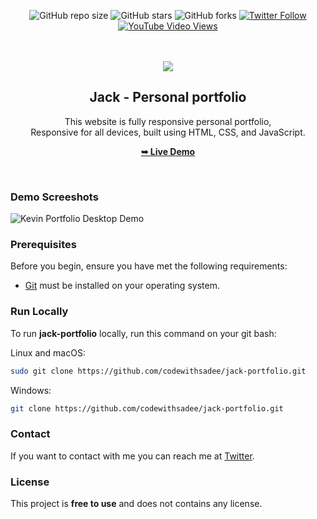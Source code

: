 <div align="center">
  
  ![GitHub repo size](https://img.shields.io/github/repo-size/codewithsadee/jack-portfolio)
  ![GitHub stars](https://img.shields.io/github/stars/codewithsadee/jack-portfolio?style=social)
  ![GitHub forks](https://img.shields.io/github/forks/codewithsadee/jack-portfolio?style=social)
  [![Twitter Follow](https://img.shields.io/twitter/follow/codewithsadee?style=social)](https://twitter.com/intent/follow?screen_name=codewithsadee)
  [![YouTube Video Views](https://img.shields.io/youtube/views/DdlVKS7MROY?style=social)](https://youtu.be/DdlVKS7MROY)

  <br />
  <br />
  
  <img src="./readme-images/project-logo.png" />

  <h2 align="center">Jack - Personal portfolio</h2>

  This website is fully responsive personal portfolio, <br />Responsive for all devices, built using HTML, CSS, and JavaScript.

  <a href="https://codewithsadee.github.io/jack-portfolio/"><strong>➥ Live Demo</strong></a>

</div>

<br />

### Demo Screeshots

![Kevin Portfolio Desktop Demo](./readme-images/desktop.png "Desktop Demo")

### Prerequisites

Before you begin, ensure you have met the following requirements:

* [Git](https://git-scm.com/downloads "Download Git") must be installed on your operating system.

### Run Locally

To run **jack-portfolio** locally, run this command on your git bash:

Linux and macOS:

```bash
sudo git clone https://github.com/codewithsadee/jack-portfolio.git
```

Windows:

```bash
git clone https://github.com/codewithsadee/jack-portfolio.git
```

### Contact

If you want to contact with me you can reach me at [Twitter](https://www.twitter.com/codewithsadee).

### License

This project is **free to use** and does not contains any license.
